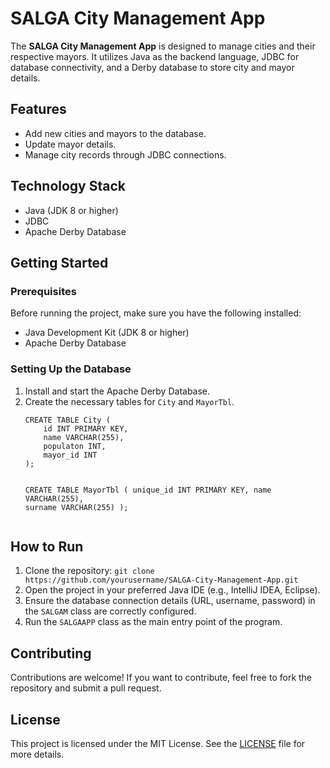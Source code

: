 <!DOCTYPE html>
<html lang="en">
<head>
    <meta charset="UTF-8">
    <meta name="viewport" content="width=device-width, initial-scale=1.0">
    <title>SALGA City Management App - README</title>
</head>
<body>

<h1>SALGA City Management App</h1>

<p>The <strong>SALGA City Management App</strong> is designed to manage cities and their respective mayors. It utilizes Java as the backend language, JDBC for database connectivity, and a Derby database to store city and mayor details.</p>

<h2>Features</h2>
<ul>
    <li>Add new cities and mayors to the database.</li>
    <li>Update mayor details.</li>
    <li>Manage city records through JDBC connections.</li>
</ul>

<h2>Technology Stack</h2>
<ul>
    <li>Java (JDK 8 or higher)</li>
    <li>JDBC</li>
    <li>Apache Derby Database</li>
</ul>

<h2>Getting Started</h2>

<h3>Prerequisites</h3>
<p>Before running the project, make sure you have the following installed:</p>
<ul>
    <li>Java Development Kit (JDK 8 or higher)</li>
    <li>Apache Derby Database</li>
</ul>

<h3>Setting Up the Database</h3>
<ol>
    <li>Install and start the Apache Derby Database.</li>
    <li>Create the necessary tables for <code>City</code> and <code>MayorTbl</code>.</li>
    <pre><code>CREATE TABLE City (
    id INT PRIMARY KEY,
    name VARCHAR(255),
    populaton INT,
    mayor_id INT
);

CREATE TABLE MayorTbl (
    unique_id INT PRIMARY KEY,
    name VARCHAR(255),
    surname VARCHAR(255)
);</code></pre>
</ol>

<h2>How to Run</h2>
<ol>
    <li>Clone the repository: <code>git clone https://github.com/yourusername/SALGA-City-Management-App.git</code></li>
    <li>Open the project in your preferred Java IDE (e.g., IntelliJ IDEA, Eclipse).</li>
    <li>Ensure the database connection details (URL, username, password) in the <code>SALGAM</code> class are correctly configured.</li>
    <li>Run the <code>SALGAAPP</code> class as the main entry point of the program.</li>
</ol>

<h2>Contributing</h2>
<p>Contributions are welcome! If you want to contribute, feel free to fork the repository and submit a pull request.</p>

<h2>License</h2>
<p>This project is licensed under the MIT License. See the <a href="LICENSE">LICENSE</a> file for more details.</p>

</body>
</html>
